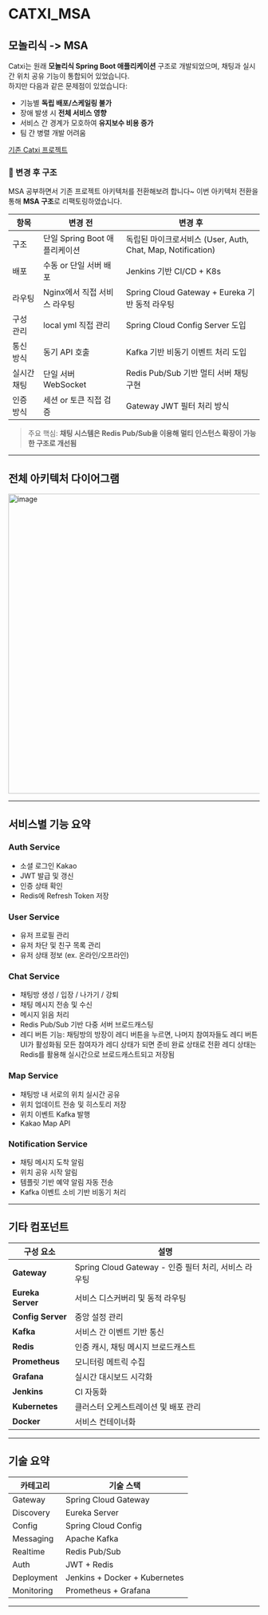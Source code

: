 # CATXI_MSA 

##  모놀리식 -> MSA

Catxi는 원래 **모놀리식 Spring Boot 애플리케이션** 구조로 개발되었으며, 채팅과 실시간 위치 공유 기능이 통합되어 있었습니다.  
하지만 다음과 같은 문제점이 있었습니다:

- 기능별 **독립 배포/스케일링 불가**
- 장애 발생 시 **전체 서비스 영향**
- 서비스 간 경계가 모호하여 **유지보수 비용 증가**
- 팀 간 병렬 개발 어려움

[기존 Catxi 프로젝트](https://github.com/Team-Catxi)
### 🔄 변경 후 구조
MSA 공부하면서 기존 프로젝트 아키텍처를 전환해보려 합니다~
이번 아키텍처 전환을 통해 **MSA 구조**로 리팩토링하였습니다.

| 항목            | 변경 전                           | 변경 후                                                 |
|-----------------|-----------------------------------|----------------------------------------------------------|
| 구조            | 단일 Spring Boot 애플리케이션     | 독립된 마이크로서비스 (User, Auth, Chat, Map, Notification) |
| 배포            | 수동 or 단일 서버 배포            | Jenkins 기반 CI/CD + K8s                                |
| 라우팅          | Nginx에서 직접 서비스 라우팅      | Spring Cloud Gateway + Eureka 기반 동적 라우팅          |
| 구성 관리       | local yml 직접 관리               | Spring Cloud Config Server 도입                         |
| 통신 방식       | 동기 API 호출                     | Kafka 기반 비동기 이벤트 처리 도입                      |
| 실시간 채팅     | 단일 서버 WebSocket               | Redis Pub/Sub 기반 멀티 서버 채팅 구현                  |
| 인증 방식       | 세션 or 토큰 직접 검증            | Gateway JWT 필터 처리 방식                              |

>  주요 핵심: **채팅 시스템은 Redis Pub/Sub을 이용해 멀티 인스턴스 확장이 가능한 구조로 개선됨**

---

##  전체 아키텍처 다이어그램

<img width="1356" height="601" alt="image" src="https://github.com/user-attachments/assets/39861dd5-d971-43fc-9ad8-06e4f4a35c77" />

---

##  서비스별 기능 요약

###  Auth Service
- 소셜 로그인 Kakao
- JWT 발급 및 갱신
- 인증 상태 확인
- Redis에 Refresh Token 저장

###  User Service
- 유저 프로필 관리
- 유저 차단 및 친구 목록 관리
- 유저 상태 정보 (ex. 온라인/오프라인)

###  Chat Service
- 채팅방 생성 / 입장 / 나가기 / 강퇴
- 채팅 메시지 전송 및 수신
- 메시지 읽음 처리
- Redis Pub/Sub 기반 다중 서버 브로드캐스팅
- 레디 버튼 기능:
채팅방의 방장이 레디 버튼을 누르면, 나머지 참여자들도 레디 버튼 UI가 활성화됨
모든 참여자가 레디 상태가 되면 준비 완료 상태로 전환
레디 상태는 Redis를 활용해 실시간으로 브로드캐스트되고 저장됨

###  Map Service
- 채팅방 내 서로의 위치 실시간 공유
- 위치 업데이트 전송 및 히스토리 저장
- 위치 이벤트 Kafka 발행
- Kakao Map API

###  Notification Service
- 채팅 메시지 도착 알림
- 위치 공유 시작 알림
- 템플릿 기반 예약 알림 자동 전송
- Kafka 이벤트 소비 기반 비동기 처리

---

##  기타 컴포넌트

| 구성 요소        | 설명                                                       |
|------------------|------------------------------------------------------------|
| **Gateway**      | Spring Cloud Gateway - 인증 필터 처리, 서비스 라우팅       |
| **Eureka Server**| 서비스 디스커버리 및 동적 라우팅                           |
| **Config Server**| 중앙 설정 관리                                             |
| **Kafka**        | 서비스 간 이벤트 기반 통신                                 |
| **Redis**        | 인증 캐시, 채팅 메시지 브로드캐스트                         |
| **Prometheus**   | 모니터링 메트릭 수집                                       |
| **Grafana**      | 실시간 대시보드 시각화                                     |
| **Jenkins**      | CI 자동화                                                  |
| **Kubernetes**   | 클러스터 오케스트레이션 및 배포 관리                       |
| **Docker**       | 서비스 컨테이너화                                           |

---

## 기술 요약

| 카테고리     | 기술 스택                             |
|--------------|----------------------------------------|
| Gateway      | Spring Cloud Gateway                   |
| Discovery    | Eureka Server                          |
| Config       | Spring Cloud Config                    |
| Messaging    | Apache Kafka                           |
| Realtime     | Redis Pub/Sub                          |
| Auth         | JWT + Redis                            |
| Deployment   | Jenkins + Docker + Kubernetes          |
| Monitoring   | Prometheus + Grafana                   |

---


